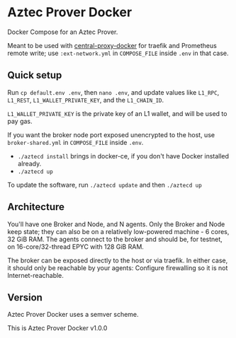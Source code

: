 # Aztec Prover Docker

Docker Compose for an Aztec Prover.

Meant to be used with [central-proxy-docker](https://github.com/CryptoManufaktur-io/central-proxy-docker) for traefik
and Prometheus remote write; use `:ext-network.yml` in `COMPOSE_FILE` inside `.env` in that case.

## Quick setup

Run `cp default.env .env`, then `nano .env`, and update values like `L1_RPC`, `L1_REST`, `L1_WALLET_PRIVATE_KEY`, and the `L1_CHAIN_ID`.

`L1_WALLET_PRIVATE_KEY` is the private key of an L1 wallet, and will be used to pay gas.

If you want the broker node port exposed unencrypted to the host, use `broker-shared.yml` in `COMPOSE_FILE` inside `.env`.

- `./aztecd install` brings in docker-ce, if you don't have Docker installed already.
- `./aztecd up`

To update the software, run `./aztecd update` and then `./aztecd up`

## Architecture

You'll have one Broker and Node, and N agents. Only the Broker and Node keep state; they can also be on a relatively low-powered machine - 6 cores, 32 GiB RAM. The agents connect
to the broker and should be, for testnet, on 16-core/32-thread EPYC with 128 GiB RAM.

The broker can be exposed directly to the host or via traefik. In either case, it should only be reachable by your agents: Configure firewalling so it is not Internet-reachable.

## Version

Aztec Prover Docker uses a semver scheme.

This is Aztec Prover Docker v1.0.0
